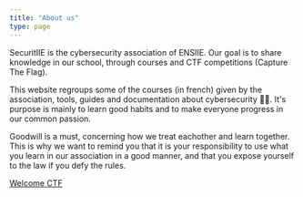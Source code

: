 ```yaml
---
title: "About us"
type: page
---
```


SecuritIIE is the cybersecurity association of ENSIIE. Our goal is to share knowledge in our school, through courses and CTF competitions (Capture The Flag).

This website regroups some of the courses (in french) given by the association, tools, guides and documentation about cybersecurity 🦸‍♂️. It's purpose is mainly to learn good habits and to make everyone progress in our common passion.

Goodwill is a must, concerning how we treat eachother and learn together. This is why we want to remind you that it is your responsibility to use what you learn in our association in a good manner, and that you expose yourself to the law if you defy the rules.

[Welcome CTF](https://jeromino.iiens.net/index.php)
